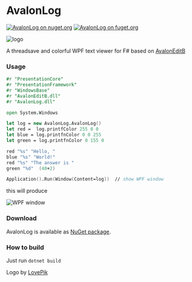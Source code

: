 # AvalonLog


[![AvalonLog on nuget.org](https://img.shields.io/nuget/v/AvalonLog.svg)](https://www.nuget.org/packages/AvalonLog/)
[![AvalonLog on fuget.org](https://www.fuget.org/packages/AvalonLog/badge.svg)](https://www.fuget.org/packages/AvalonLog)

![logo](https://raw.githubusercontent.com/goswinr/AvalonLog/main/Doc/logo400.png)

 A threadsave and colorful WPF text viewer for F# based on [AvalonEditB](https://github.com/goswinr/AvalonEditB)

### Usage
```fsharp
#r "PresentationCore"
#r "PresentationFramework"
#r "WindowsBase"
#r "AvalonEditB.dll" 
#r "AvalonLog.dll"

open System.Windows

let log = new AvalonLog.AvalonLog() 
let red =  log.printfColor 255 0 0
let blue = log.printfnColor 0 0 255
let green = log.printfnColor 0 155 0

red "%s" "Hello, "
blue "%s" "World!"
red "%s" "The answer is "
green "%d"  (40+2)

Application().Run(Window(Content=log))  // show WPF window
```
this will produce 

![WPF window](https://raw.githubusercontent.com/goswinr/AvalonLog/main/Doc/HelloWorld.png)

 
### Download

AvalonLog is available as [NuGet package](https://www.nuget.org/packages/AvalonLog). 

### How to build

Just run `dotnet build` 
 
 Logo by [LovePik](https://lovepik.com/image-401268798/crystal-parrot-side-cartoon.html)
